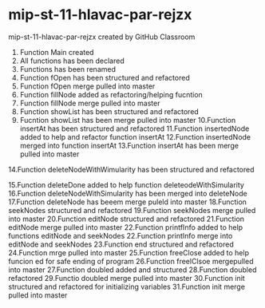 # mip-st-11-hlavac-par-rejzx
mip-st-11-hlavac-par-rejzx created by GitHub Classroom

1. Function Main created
2. All functions has been declared
3. Functions has been renamed
4. Function fOpen has been structured and refactored
5. Function fOpen merge pulled into master
6. Function fillNode added as refactoring/helping fucntion
7. Function fillNode merge pulled into master
8. Function showList has been structured and refactored
9. Fucntion showList has been merge pulled into master
10.Function insertAt has been structured and refactored
11.Function insertedNode added to help and refactor function insertAt 
12.Function insertedNode merged into function insertAt
13.Function insertAt has been merge pulled into master

14.Function deleteNodeWithWimularity has been structured and refactored

15.Function deleteDone added to help function deleteodeWithSimularity
16.Function deleteNodeWithSimularity has been merged into deleteNode
17.Function deleteNode has beeem merge puleld into master
18.Function seekNodes structured and refactored
19.Function seekNodes merge pulled into master
20.Function editNode structured and refactored
21.Function editNode merge pulled into master
22.Function printfInfo added to help functions editNode and seekNodes
22.Function printInfo merge into editNode and seekNodes
23.Function end structured and refactored 
24.Function mrge pulled into master
25.Function freeClose added to help funcion ed for safe ending of program
26.Function freelClsoe mergepulled into master
27.Function doubled added and structured
28.Function doubled refactored
29.Functio doubled merge pulled into master
30.Function init structured and refactored for initializing variables
31.Function init merge pulled into master 
